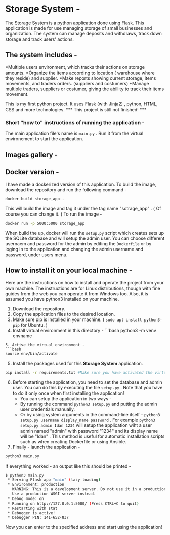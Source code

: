# Storage System - 
The Storage System is a python application done using Flask. This application is made for use managing storage of small businesses and organization. The system can manage deposits and withdraws, track down storage and track users' actions. 
## The system includes - 
*Multiple users environment, which tracks their actions on storage amounts. 
*Organize the items according to location ( warehouse where they reside) and supplier. 
*Make reports showing current storage, items movements, and traders orders. (suppliers and costumers)
*Manage multiple traders, suppliers or costumer, giving the abillity to track their items movement. 

This is my first python project. It uses Flask (with Jinja2) , python, HTML, CSS and more technologies. *** This project is still not finished! ***


### Short "how to" instructions of running the application - 
The main application file's name is ```main.py``` . Run it from the virtual environement to start the application. 

## Images gallery - 


## Docker version - 
I have made a dockerized version of this application. 
To build the image, download the repository and run the following command - 
```bash
docker build storage_app . 
```
This will build the image and tag it under the tag name "sotrage_app" . ( Of course you can change it. ) 
To run the image - 
```bash
docker run -p 5000:5000 storage_app
```
When build the up, docker will run the ```setup.py``` script which creates sets up the SQLite database and will setup the admin user. You can choose different usernaem and password for the admin by editing the ```Dockerfile``` or by loging in to the application and changing the admin username and password, under users menu. 


## How to install it on your local machine - 
Here are the instructions on how to install and operate the project from your own machine. The instructions are for Linux distributions, though with fine guides from the web you can operate it from Windows too. Also, it is assumed you have python3 installed on your machine. 
1. Download the repository. 
2. Copy the application files to the desired location. 
3. Make sure pip is installed in your machine. ( ```sudo apt install python3-pip``` for Ubuntu. ) 
4. Install virtual environment in this directory - ```bash
python3 -m venv envname
```
5. Active the virtual environment - 
```bash 
source env/bin/activate
```
5. Install the packages used for this **Storage System** application. 
```bash
pip install -r requirements.txt #Make sure you have activated the virtual environment (venv) and in the applications directory. 
```
6. Before starting the application, you need to set the database and admin user. You can do this by executing the file ```setup.py``` . Note that you have to do it only once when first installing the application! 
	* You can setup the application in two ways - 
	* By running the command ```python3 setup.py``` and putting the admin user credentials manually. 
	* Or by using system arguments in the command-line itself - ```python3 setup.py username display_name password``` . For example ```python3 setup.py admin Idan 1234``` will setup the application wiht a user admin named "admin" with password "1234" and its display name will be "Idan" . This method is useful for automatic installation scripts such as when creating Dockerfile or using Ansible. 
7. Finally - launch the application - 
```bash
python3 main.py
```

If everything worked - an output like this should be printed - 
```bash
$ python3 main.py 
 * Serving Flask app "main" (lazy loading)
 * Environment: production
   WARNING: This is a development server. Do not use it in a production deployment.
   Use a production WSGI server instead.
 * Debug mode: on
 * Running on http://127.0.0.1:5000/ (Press CTRL+C to quit)
 * Restarting with stat
 * Debugger is active!
 * Debugger PIN: 141-652-837
```

Now you can enter to the specified address and start using the application! 



